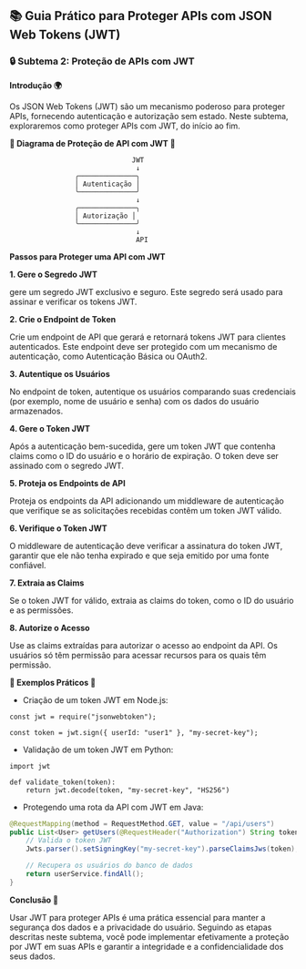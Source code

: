 ## 📚 Guia Prático para Proteger APIs com JSON Web Tokens (JWT)

### 🔒 Subtema 2: Proteção de APIs com JWT

**Introdução 🌍**

Os JSON Web Tokens (JWT) são um mecanismo poderoso para proteger APIs, fornecendo autenticação e autorização sem estado. Neste subtema, exploraremos como proteger APIs com JWT, do início ao fim.

**🔗 Diagrama de Proteção de API com JWT 🔗**

```
                              JWT
                               ↓
                ╭──────────────╮
                │ Autenticação │
                ╰──────────────╯
                               ↓
                ╭──────────────╮
                │ Autorização │
                ╰──────────────╯
                               ↓
                               API
```

**Passos para Proteger uma API com JWT**

**1. Gere o Segredo JWT**

 gere um segredo JWT exclusivo e seguro. Este segredo será usado para assinar e verificar os tokens JWT.

**2. Crie o Endpoint de Token**

Crie um endpoint de API que gerará e retornará tokens JWT para clientes autenticados. Este endpoint deve ser protegido com um mecanismo de autenticação, como Autenticação Básica ou OAuth2.

**3. Autentique os Usuários**

No endpoint de token, autentique os usuários comparando suas credenciais (por exemplo, nome de usuário e senha) com os dados do usuário armazenados.

**4. Gere o Token JWT**

Após a autenticação bem-sucedida, gere um token JWT que contenha claims como o ID do usuário e o horário de expiração. O token deve ser assinado com o segredo JWT.

**5. Proteja os Endpoints de API**

Proteja os endpoints da API adicionando um middleware de autenticação que verifique se as solicitações recebidas contêm um token JWT válido.

**6. Verifique o Token JWT**

O middleware de autenticação deve verificar a assinatura do token JWT, garantir que ele não tenha expirado e que seja emitido por uma fonte confiável.

**7. Extraia as Claims**

Se o token JWT for válido, extraia as claims do token, como o ID do usuário e as permissões.

**8. Autorize o Acesso**

Use as claims extraídas para autorizar o acesso ao endpoint da API. Os usuários só têm permissão para acessar recursos para os quais têm permissão.

**🎨 Exemplos Práticos 🎨**

* Criação de um token JWT em Node.js:
```
const jwt = require("jsonwebtoken");

const token = jwt.sign({ userId: "user1" }, "my-secret-key");
```

* Validação de um token JWT em Python:
```
import jwt

def validate_token(token):
    return jwt.decode(token, "my-secret-key", "HS256")
```

* Protegendo uma rota da API com JWT em Java:
```java
@RequestMapping(method = RequestMethod.GET, value = "/api/users")
public List<User> getUsers(@RequestHeader("Authorization") String token) {
    // Valida o token JWT
    Jwts.parser().setSigningKey("my-secret-key").parseClaimsJws(token);

    // Recupera os usuários do banco de dados
    return userService.findAll();
}
```

**Conclusão 🏁**

Usar JWT para proteger APIs é uma prática essencial para manter a segurança dos dados e a privacidade do usuário. Seguindo as etapas descritas neste subtema, você pode implementar efetivamente a proteção por JWT em suas APIs e garantir a integridade e a confidencialidade dos seus dados.
